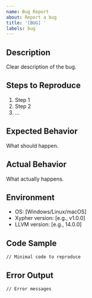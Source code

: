 ```yaml
---
name: Bug Report
about: Report a bug
title: '[BUG] '
labels: bug
---
```


## Description

Clear description of the bug.

## Steps to Reproduce

1. Step 1
2. Step 2
3. ...

## Expected Behavior

What should happen.

## Actual Behavior

What actually happens.

## Environment

- OS: [Windows/Linux/macOS]
- Xypher version: [e.g., v1.0.0]
- LLVM version: [e.g., 14.0.0]

## Code Sample

```xypher
// Minimal code to reproduce
```

## Error Output

```
// Error messages
```

